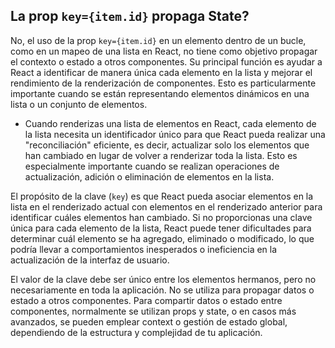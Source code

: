 

## La prop `key={item.id}` propaga State?
No, el uso de la prop `key={item.id}` en un elemento dentro de un bucle, como en un mapeo de una lista en React, no tiene como objetivo propagar el contexto o estado a otros componentes. Su principal función es ayudar a React a identificar de manera única cada elemento en la lista y mejorar el rendimiento de la renderización de componentes. Esto es particularmente importante cuando se están representando elementos dinámicos en una lista o un conjunto de elementos.

+ Cuando renderizas una lista de elementos en React, cada elemento de la lista necesita un identificador único para que React pueda realizar una "reconciliación" eficiente, es decir, actualizar solo los elementos que han cambiado en lugar de volver a renderizar toda la lista. Esto es especialmente importante cuando se realizan operaciones de actualización, adición o eliminación de elementos en la lista.

El propósito de la clave (`key`) es que React pueda asociar elementos en la lista en el renderizado actual con elementos en el renderizado anterior para identificar cuáles elementos han cambiado. Si no proporcionas una clave única para cada elemento de la lista, React puede tener dificultades para determinar cuál elemento se ha agregado, eliminado o modificado, lo que podría llevar a comportamientos inesperados o ineficiencia en la actualización de la interfaz de usuario.

El valor de la clave debe ser único entre los elementos hermanos, pero no necesariamente en toda la aplicación. No se utiliza para propagar datos o estado a otros componentes. Para compartir datos o estado entre componentes, normalmente se utilizan props y state, o en casos más avanzados, se pueden emplear context o gestión de estado global, dependiendo de la estructura y complejidad de tu aplicación.